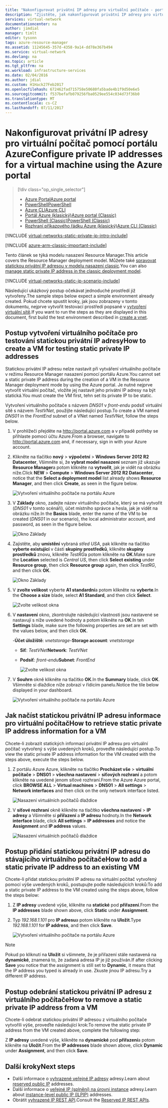 ```yaml
---
title: "Nakonfigurovat privátní IP adresy pro virtuální počítače - portálu Azure | Microsoft Docs"
description: "Zjistěte, jak nakonfigurovat privátní IP adresy pro virtuální počítače pomocí portálu Azure."
services: virtual-network
documentationcenter: na
author: jimdial
manager: timlt
editor: tysonn
tags: azure-resource-manager
ms.assetid: 11245645-357d-4358-9a14-dd78e367b494
ms.service: virtual-network
ms.devlang: na
ms.topic: article
ms.tgt_pltfrm: na
ms.workload: infrastructure-services
ms.date: 02/04/2016
ms.author: jdial
ms.custom: H1Hack27Feb2017
ms.openlocfilehash: 672462fad715758e50680fa5bade4b1f9d50e6e5
ms.sourcegitcommit: f537befafb079256fba0529ee554c034d73f36b0
ms.translationtype: MT
ms.contentlocale: cs-CZ
ms.lasthandoff: 07/11/2017
---
```

# <a name="configure-private-ip-addresses-for-a-virtual-machine-using-the-azure-portal"></a><span data-ttu-id="f103d-103">Nakonfigurovat privátní IP adresy pro virtuální počítač pomocí portálu Azure</span><span class="sxs-lookup"><span data-stu-id="f103d-103">Configure private IP addresses for a virtual machine using the Azure portal</span></span>

> [!div class="op_single_selector"]
> * [<span data-ttu-id="f103d-104">Azure Portal</span><span class="sxs-lookup"><span data-stu-id="f103d-104">Azure portal</span></span>](virtual-networks-static-private-ip-arm-pportal.md)
> * [<span data-ttu-id="f103d-105">PowerShell</span><span class="sxs-lookup"><span data-stu-id="f103d-105">PowerShell</span></span>](virtual-networks-static-private-ip-arm-ps.md)
> * [<span data-ttu-id="f103d-106">Azure CLI</span><span class="sxs-lookup"><span data-stu-id="f103d-106">Azure CLI</span></span>](virtual-networks-static-private-ip-arm-cli.md)
> * [<span data-ttu-id="f103d-107">Portál Azure (klasický)</span><span class="sxs-lookup"><span data-stu-id="f103d-107">Azure portal (Classic)</span></span>](virtual-networks-static-private-ip-classic-pportal.md)
> * [<span data-ttu-id="f103d-108">PowerShell (Classic)</span><span class="sxs-lookup"><span data-stu-id="f103d-108">PowerShell (Classic)</span></span>](virtual-networks-static-private-ip-classic-ps.md)
> * [<span data-ttu-id="f103d-109">Rozhraní příkazového řádku Azure (klasický)</span><span class="sxs-lookup"><span data-stu-id="f103d-109">Azure CLI (Classic)</span></span>](virtual-networks-static-private-ip-classic-cli.md)


[!INCLUDE [virtual-networks-static-private-ip-intro-include](../../includes/virtual-networks-static-private-ip-intro-include.md)]

[!INCLUDE [azure-arm-classic-important-include](../../includes/azure-arm-classic-important-include.md)]

<span data-ttu-id="f103d-110">Tento článek se týká modelu nasazení Resource Manager.</span><span class="sxs-lookup"><span data-stu-id="f103d-110">This article covers the Resource Manager deployment model.</span></span> <span data-ttu-id="f103d-111">Můžete také [spravovat statickou privátní IP adresou v modelu nasazení classic](virtual-networks-static-private-ip-classic-pportal.md).</span><span class="sxs-lookup"><span data-stu-id="f103d-111">You can also [manage static private IP address in the classic deployment model](virtual-networks-static-private-ip-classic-pportal.md).</span></span>

[!INCLUDE [virtual-networks-static-ip-scenario-include](../../includes/virtual-networks-static-ip-scenario-include.md)]

<span data-ttu-id="f103d-112">Následující ukázkový postup očekávat jednoduché prostředí již vytvořeny.</span><span class="sxs-lookup"><span data-stu-id="f103d-112">The sample steps below expect a simple environment already created.</span></span> <span data-ttu-id="f103d-113">Pokud chcete spustit kroky, jak jsou zobrazeny v tomto dokumentu, nejprve vytvořit testovací prostředí popsané v [vytvoření virtuální sítě](virtual-networks-create-vnet-arm-pportal.md).</span><span class="sxs-lookup"><span data-stu-id="f103d-113">If you want to run the steps as they are displayed in this document, first build the test environment described in [create a vnet](virtual-networks-create-vnet-arm-pportal.md).</span></span>

## <a name="how-to-create-a-vm-for-testing-static-private-ip-addresses"></a><span data-ttu-id="f103d-114">Postup vytvoření virtuálního počítače pro testování statickou privátní IP adresy</span><span class="sxs-lookup"><span data-stu-id="f103d-114">How to create a VM for testing static private IP addresses</span></span>
<span data-ttu-id="f103d-115">Statickou privátní IP adresu nelze nastavit při vytváření virtuálního počítače v režimu Resource Manager nasazení pomocí portálu Azure.</span><span class="sxs-lookup"><span data-stu-id="f103d-115">You cannot set a static private IP address during the creation of a VM in the Resource Manager deployment mode by using the Azure portal.</span></span> <span data-ttu-id="f103d-116">Je nutné nejprve vytvořit virtuální počítač, vložíte jej nastavit jeho privátní IP adresy na být statická.</span><span class="sxs-lookup"><span data-stu-id="f103d-116">You must create the VM first, tehn set its private IP to be static.</span></span>

<span data-ttu-id="f103d-117">Vytvoření virtuálního počítače s názvem *DNS01* v *front-endu* podsíť virtuální sítě s názvem *TestVNet*, použijte následující postup.</span><span class="sxs-lookup"><span data-stu-id="f103d-117">To create a VM named *DNS01* in the *FrontEnd* subnet of a VNet named *TestVNet*, follow the steps below.</span></span>

1. <span data-ttu-id="f103d-118">V prohlížeči přejděte na http://portal.azure.com a v případě potřeby se přihlaste pomocí účtu Azure.</span><span class="sxs-lookup"><span data-stu-id="f103d-118">From a browser, navigate to http://portal.azure.com and, if necessary, sign in with your Azure account.</span></span>
2. <span data-ttu-id="f103d-119">Klikněte na tlačítko **nový** > **výpočetní** > **Windows Server 2012 R2 Datacenter**, Všimněte si, že **vybrat model nasazení** seznam již ukazuje **Resource Manager**a potom klikněte na **vytvořit**, jak je vidět na obrázku níže.</span><span class="sxs-lookup"><span data-stu-id="f103d-119">Click **NEW** > **Compute** > **Windows Server 2012 R2 Datacenter**, notice that the **Select a deployment model** list already shows **Resource Manager**, and then click **Create**, as seen in the figure below.</span></span>
   
    ![Vytvoření virtuálního počítače na portálu Azure](./media/virtual-networks-static-ip-arm-pportal/figure01.png)
3. <span data-ttu-id="f103d-121">V **Základy** okno, zadejte název virtuálního počítače, který se má vytvořit (*DNS01* v tomto scénáři), účet místního správce a hesla, jak je vidět na obrázku níže.</span><span class="sxs-lookup"><span data-stu-id="f103d-121">In the **Basics** blade, enter the name of the VM to be created (*DNS01* in our scenario), the local administrator account, and password, as seen in the figure below.</span></span>
   
    ![Okno Základy](./media/virtual-networks-static-ip-arm-pportal/figure02.png)
4. <span data-ttu-id="f103d-123">Zajistěte, aby **umístění** vybraná *střed USA*, pak klikněte na tlačítko **vyberte existující** v části **skupiny prostředků**, klikněte **skupiny prostředků** znovu, klikněte *TestRG*a potom klikněte na **OK**.</span><span class="sxs-lookup"><span data-stu-id="f103d-123">Make sure the **Location** selected is *Central US*, then click **Select existing** under **Resource group**, then click **Resource group** again, then click *TestRG*, and then click **OK**.</span></span>
   
    ![Okno Základy](./media/virtual-networks-static-ip-arm-pportal/figure03.png)
5. <span data-ttu-id="f103d-125">V **zvolte velikost** vyberte **A1 standardní**a potom klikněte na **vyberte**.</span><span class="sxs-lookup"><span data-stu-id="f103d-125">In the **Choose a size** blade, select **A1 Standard**, and then click **Select**.</span></span>
   
    ![Zvolte velikost okna](./media/virtual-networks-static-ip-arm-pportal/figure04.png)    
6. <span data-ttu-id="f103d-127">V **nastavení** okno, zkontrolujte následující vlastnosti jsou nastavené se nastavují s níže uvedené hodnoty a potom klikněte na **OK**.</span><span class="sxs-lookup"><span data-stu-id="f103d-127">In teh **Settings** blade, make sure the following properties are set are set with the values below, and then click **OK**.</span></span>
   
    <span data-ttu-id="f103d-128">-**Účet úložiště**: *vnetstorage*</span><span class="sxs-lookup"><span data-stu-id="f103d-128">-**Storage account**: *vnetstorage*</span></span>
   
   * <span data-ttu-id="f103d-129">**Síť**: *TestVNet*</span><span class="sxs-lookup"><span data-stu-id="f103d-129">**Network**: *TestVNet*</span></span>
   * <span data-ttu-id="f103d-130">**Podsíť**: *front-endu*</span><span class="sxs-lookup"><span data-stu-id="f103d-130">**Subnet**: *FrontEnd*</span></span>
     
     ![Zvolte velikost okna](./media/virtual-networks-static-ip-arm-pportal/figure05.png)     
7. <span data-ttu-id="f103d-132">V **Souhrn** okně klikněte na tlačítko **OK**.</span><span class="sxs-lookup"><span data-stu-id="f103d-132">In the **Summary** blade, click **OK**.</span></span> <span data-ttu-id="f103d-133">Všimněte si dlaždice níže zobrazí v řídicím panelu.</span><span class="sxs-lookup"><span data-stu-id="f103d-133">Notice the tile below displayed in your dashboard.</span></span>
   
    ![Vytvoření virtuálního počítače na portálu Azure](./media/virtual-networks-static-ip-arm-pportal/figure06.png)

## <a name="how-to-retrieve-static-private-ip-address-information-for-a-vm"></a><span data-ttu-id="f103d-135">Jak načíst statickou privátní IP adresu informace pro virtuální počítač</span><span class="sxs-lookup"><span data-stu-id="f103d-135">How to retrieve static private IP address information for a VM</span></span>
<span data-ttu-id="f103d-136">Chcete-li zobrazit statických informací privátní IP adresu pro virtuální počítač vytvořený s výše uvedených kroků, proveďte následující postup.</span><span class="sxs-lookup"><span data-stu-id="f103d-136">To view the static private IP address information for the VM created with the steps above, execute the steps below.</span></span>

1. <span data-ttu-id="f103d-137">Z portálu Azure Azure, klikněte na tlačítko **Procházet vše** > **virtuální počítače** > **DNS01** > **všechna nastavení** > **síťových rozhraní** a potom klikněte na uvedené jenom síťové rozhraní.</span><span class="sxs-lookup"><span data-stu-id="f103d-137">From the Azure Azure portal, click **BROWSE ALL** > **Virtual machines** > **DNS01** > **All settings** > **Network interfaces** and then click on the only network interface listed.</span></span>
   
    ![Nasazení virtuálních počítačů dlaždice](./media/virtual-networks-static-ip-arm-pportal/figure07.png)
2. <span data-ttu-id="f103d-139">V **síťové rozhraní** okně klikněte na tlačítko **všechna nastavení** > **IP adresy** a Všimněte si **přiřazení** a **IP adresu** hodnoty.</span><span class="sxs-lookup"><span data-stu-id="f103d-139">In the **Network interface** blade, click **All settings** > **IP addresses** and notice the **Assignment** and **IP address** values.</span></span>
   
    ![Nasazení virtuálních počítačů dlaždice](./media/virtual-networks-static-ip-arm-pportal/figure08.png)

## <a name="how-to-add-a-static-private-ip-address-to-an-existing-vm"></a><span data-ttu-id="f103d-141">Postup přidání statickou privátní IP adresu do stávajícího virtuálního počítače</span><span class="sxs-lookup"><span data-stu-id="f103d-141">How to add a static private IP address to an existing VM</span></span>
<span data-ttu-id="f103d-142">Chcete-li přidat statickou privátní IP adresu na virtuální počítač vytvořený pomocí výše uvedených kroků, postupujte podle následujících kroků:</span><span class="sxs-lookup"><span data-stu-id="f103d-142">To add a static private IP address to the VM created using the steps above, follow the steps below:</span></span>

1. <span data-ttu-id="f103d-143">Z **IP adresy** uvedené výše, klikněte na **statické** pod **přiřazení**.</span><span class="sxs-lookup"><span data-stu-id="f103d-143">From the **IP addresses** blade shown above, click **Static** under **Assignment**.</span></span>
2. <span data-ttu-id="f103d-144">Typ *192.168.1.101* pro **IP adresu**a potom klikněte na **Uložit**.</span><span class="sxs-lookup"><span data-stu-id="f103d-144">Type *192.168.1.101* for **IP address**, and then click **Save**.</span></span>
   
    ![Vytvoření virtuálního počítače na portálu Azure](./media/virtual-networks-static-ip-arm-pportal/figure09.png)

> [!NOTE]
> <span data-ttu-id="f103d-146">Pokud po kliknutí na **Uložit** si všimnete, že je přiřazení stále nastavená na **dynamické**, znamená to, že zadaná adresa IP je již používán.</span><span class="sxs-lookup"><span data-stu-id="f103d-146">If after clicking **Save** you notice that the assignment is still set to **Dynamic**, it means that the IP address you typed is already in use.</span></span> <span data-ttu-id="f103d-147">Zkuste jinou IP adresu.</span><span class="sxs-lookup"><span data-stu-id="f103d-147">Try a different IP address.</span></span>
> 
> 

## <a name="how-to-remove-a-static-private-ip-address-from-a-vm"></a><span data-ttu-id="f103d-148">Postup odebrání statickou privátní IP adresu z virtuálního počítače</span><span class="sxs-lookup"><span data-stu-id="f103d-148">How to remove a static private IP address from a VM</span></span>
<span data-ttu-id="f103d-149">Chcete-li odebrat statickou privátní IP adresou z virtuálního počítače vytvořili výše, proveďte následující krok:</span><span class="sxs-lookup"><span data-stu-id="f103d-149">To remove the static private IP address from the VM created above, complete the following step:</span></span>

<span data-ttu-id="f103d-150">Z **IP adresy** uvedené výše, klikněte na **dynamické** pod **přiřazení**a potom klikněte na **Uložit**.</span><span class="sxs-lookup"><span data-stu-id="f103d-150">From the **IP addresses** blade shown above, click **Dynamic** under **Assignment**, and then click **Save**.</span></span>

## <a name="next-steps"></a><span data-ttu-id="f103d-151">Další kroky</span><span class="sxs-lookup"><span data-stu-id="f103d-151">Next steps</span></span>
* <span data-ttu-id="f103d-152">Další informace o [vyhrazené veřejné IP adresy](virtual-networks-reserved-public-ip.md) adresy.</span><span class="sxs-lookup"><span data-stu-id="f103d-152">Learn about [reserved public IP](virtual-networks-reserved-public-ip.md) addresses.</span></span>
* <span data-ttu-id="f103d-153">Další informace o [veřejné IP (splnění) na úrovni instance](virtual-networks-instance-level-public-ip.md) adresy.</span><span class="sxs-lookup"><span data-stu-id="f103d-153">Learn about [instance-level public IP (ILPIP)](virtual-networks-instance-level-public-ip.md) addresses.</span></span>
* <span data-ttu-id="f103d-154">Obrátit [vyhrazené IP REST API](https://msdn.microsoft.com/library/azure/dn722420.aspx).</span><span class="sxs-lookup"><span data-stu-id="f103d-154">Consult the [Reserved IP REST APIs](https://msdn.microsoft.com/library/azure/dn722420.aspx).</span></span>

